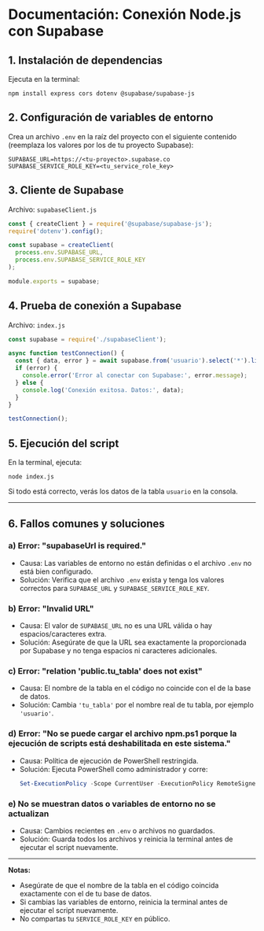 # Documentación: Conexión Node.js con Supabase

## 1. Instalación de dependencias

Ejecuta en la terminal:

```
npm install express cors dotenv @supabase/supabase-js
```

## 2. Configuración de variables de entorno

Crea un archivo `.env` en la raíz del proyecto con el siguiente contenido (reemplaza los valores por los de tu proyecto Supabase):

```
SUPABASE_URL=https://<tu-proyecto>.supabase.co
SUPABASE_SERVICE_ROLE_KEY=<tu_service_role_key>
```

## 3. Cliente de Supabase

Archivo: `supabaseClient.js`
```js
const { createClient } = require('@supabase/supabase-js');
require('dotenv').config();

const supabase = createClient(
  process.env.SUPABASE_URL,
  process.env.SUPABASE_SERVICE_ROLE_KEY
);

module.exports = supabase;
```

## 4. Prueba de conexión a Supabase

Archivo: `index.js`
```js
const supabase = require('./supabaseClient');

async function testConnection() {
  const { data, error } = await supabase.from('usuario').select('*').limit(1);
  if (error) {
    console.error('Error al conectar con Supabase:', error.message);
  } else {
    console.log('Conexión exitosa. Datos:', data);
  }
}

testConnection();
```

## 5. Ejecución del script

En la terminal, ejecuta:

```
node index.js
```

Si todo está correcto, verás los datos de la tabla `usuario` en la consola.

---

## 6. Fallos comunes y soluciones

### a) Error: "supabaseUrl is required."
- Causa: Las variables de entorno no están definidas o el archivo `.env` no está bien configurado.
- Solución: Verifica que el archivo `.env` exista y tenga los valores correctos para `SUPABASE_URL` y `SUPABASE_SERVICE_ROLE_KEY`.

### b) Error: "Invalid URL"
- Causa: El valor de `SUPABASE_URL` no es una URL válida o hay espacios/caracteres extra.
- Solución: Asegúrate de que la URL sea exactamente la proporcionada por Supabase y no tenga espacios ni caracteres adicionales.

### c) Error: "relation 'public.tu_tabla' does not exist"
- Causa: El nombre de la tabla en el código no coincide con el de la base de datos.
- Solución: Cambia `'tu_tabla'` por el nombre real de tu tabla, por ejemplo `'usuario'`.

### d) Error: "No se puede cargar el archivo npm.ps1 porque la ejecución de scripts está deshabilitada en este sistema."
- Causa: Política de ejecución de PowerShell restringida.
- Solución: Ejecuta PowerShell como administrador y corre:
  ```powershell
  Set-ExecutionPolicy -Scope CurrentUser -ExecutionPolicy RemoteSigned
  ```

### e) No se muestran datos o variables de entorno no se actualizan
- Causa: Cambios recientes en `.env` o archivos no guardados.
- Solución: Guarda todos los archivos y reinicia la terminal antes de ejecutar el script nuevamente.

---

**Notas:**
- Asegúrate de que el nombre de la tabla en el código coincida exactamente con el de tu base de datos.
- Si cambias las variables de entorno, reinicia la terminal antes de ejecutar el script nuevamente.
- No compartas tu `SERVICE_ROLE_KEY` en público.
